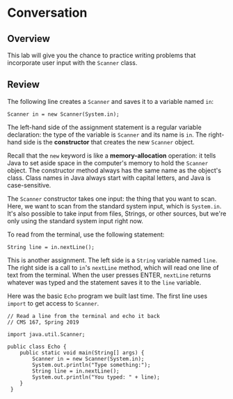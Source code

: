 # Conversation

## Overview

This lab will give you the chance to practice writing problems that incorporate user input with the `Scanner` class.

## Review

The following line creates a `Scanner` and saves it to a variable named `in`:

```
Scanner in = new Scanner(System.in);
```

The left-hand side of the assignment statement is a regular variable declaration: the type of the variable is `Scanner` and its name is
`in`. The right-hand side is the **constructor** that creates the new `Scanner` object.

Recall that the `new` keyword is like a **memory-allocation** operation: it tells Java to set aside space in the computer's memory to
hold the `Scanner` object. The constructor method always has the same name as the object's class. Class names in Java always start with
capital letters, and Java is case-sensitive.

The `Scanner` constructor takes one input: the thing that you want to scan. Here, we want to scan from the standard system input, which is
`System.in`. It's also possible to take input from files, Strings, or other sources, but we're only using the standard system input right
now.

To read from the terminal, use the following statement:

```
String line = in.nextLine();
```

This is another assignment. The left side is a `String` variable named `line`. The right side is a call to `in`'s `nextLine` method, which
will read one line of text from the terminal. When the user presses ENTER, `nextLine` returns whatever was typed and the statement saves
it to the `line` variable.

Here was the basic `Echo` program we built last time. The first line uses `import` to get access to `Scanner`.

```
// Read a line from the terminal and echo it back
// CMS 167, Spring 2019

import java.util.Scanner;

public class Echo {
    public static void main(String[] args) {
        Scanner in = new Scanner(System.in);
        System.out.println("Type something:");
        String line = in.nextLine();
        System.out.println("You typed: " + line);
    }
 }
```
